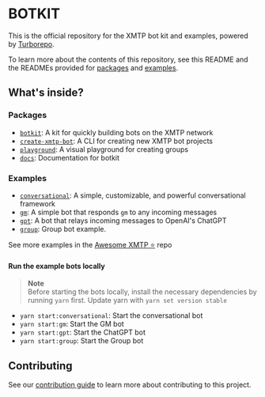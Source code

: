 # BOTKIT

This is the official repository for the XMTP bot kit and examples, powered by [Turborepo](https://turbo.build/repo).

To learn more about the contents of this repository, see this README and the READMEs provided for [packages](https://github.com/xmtp/botkit/tree/main/packages) and [examples](https://github.com/xmtp/botkit/tree/main/examples).

## What's inside?

### Packages

- [`botkit`](https://github.com/xmtp/botkit/blob/main/packages/botkit): A kit for quickly building bots on the XMTP network
- [`create-xmtp-bot`](https://github.com/xmtp/botkit/blob/main/packages/create-xmtp-bot): A CLI for creating new XMTP bot projects
- [`playground`](https://github.com/xmtp/botkit/blob/main/packages/playground): A visual playground for creating groups
- [`docs`](https://github.com/xmtp/botkit/blob/main/packages/docs): Documentation for botkit

### Examples

- [`conversational`](https://github.com/xmtp/botkit/blob/main/examples/conversational): A simple, customizable, and powerful conversational framework
- [`gm`](https://github.com/xmtp/botkit/blob/main/examples/gm): A simple bot that responds `gm` to any incoming messages
- [`gpt`](https://github.com/xmtp/botkit/blob/main/examples/gpt): A bot that relays incoming messages to OpenAI's ChatGPT
- [`group`](https://github.com/xmtp/botkit/tree/main/examples/group): Group bot example.

See more examples in the [Awesome XMTP ⭐️](https://github.com/xmtp/awesome-xmtp) repo

#### Run the example bots locally

> **Note**  
> Before starting the bots locally, install the necessary dependencies by running `yarn` first. Update yarn with `yarn set version stable`

- `yarn start:conversational`: Start the conversational bot
- `yarn start:gm`: Start the GM bot
- `yarn start:gpt`: Start the ChatGPT bot
- `yarn start:group`: Start the Group bot

## Contributing

See our [contribution guide](./CONTRIBUTING.md) to learn more about contributing to this project.
